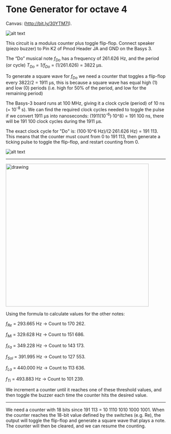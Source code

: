 # Tone Generator for octave 4

Canvas: (http://bit.ly/30YTM7I). 


![alt text](https://github.com/vjhansen/tone_generator/blob/master/W04D1ToneGenerator.png?raw=true)

This circuit is a modulus counter plus toggle flip-flop. Connect speaker (piezo buzzer) to Pin K2 of Pmod Header JA and GND on the Basys 3.


The “Do” musical note *f<sub>Do</sub>* has a frequency of 261.626 Hz, and the period (or cycle) *T<sub>Do</sub> = 1/f<sub>Do</sub>* = (1/261.626) = 3822 µs. 

To generate a square wave for *f<sub>Do</sub>* we need a counter that toggles a flip-flop every 3822/2 = 1911 µs, this is because a square wave has equal high (1) and low (0) periods (i.e. high for 50% of the period, and low for the remaining period)

The Basys-3 board runs at 100 MHz, giving it a clock cycle (period) of 10 ns (= 10<sup>-8</sup> s).
We can find the required clock cycles needed to toggle the pulse if we convert 1911 µs into nanoseconds: (1911(10<sup>-6</sup>)·10^8) = 191 100 ns, there will be 191 100 clock cycles during the 1911 µs.


The exact clock cycle for "Do" is: (100·10^6 Hz)/(2·261.626 Hz) = 191 113. This means that the counter must count from 0 to 191 113, then generate a ticking pulse to toggle the flip-flop, and restart counting from 0.


![alt text](https://github.com/vjhansen/tone_generator/blob/master/scale.png?raw=true)


---
<img src="https://github.com/vjhansen/tone_generator/blob/master/form.PNG" alt="drawing" width="450"/>


Using the formula to calculate values for the other notes:

*f<sub>Re</sub>* = 293.665 Hz → Count to 170 262.

*f<sub>Mi</sub>* = 329.628 Hz → Count to 151 686.

*f<sub>Fa</sub>* = 349.228 Hz → Count to 143 173.

*f<sub>Sol</sub>* = 391.995 Hz → Count to 127 553.

*f<sub>La</sub>* = 440.000 Hz → Count to 113 636.

*f<sub>Ti</sub>* = 493.883 Hz → Count to 101 239.

We increment a counter until it reaches one of these threshold values, and then toggle the buzzer each time the counter hits the desired value.

---
We need a counter with 18 bits since 191 113 = 10 1110 1010 1000 1001.
When the counter reaches the 18-bit value defined by the switches (e.g. Re), the output will toggle the flip-flop and generate a square wave that plays a note. The counter will then be cleared, and we can resume the counting. 
